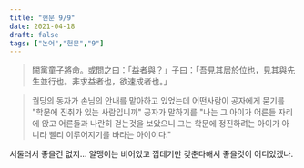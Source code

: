 ```yaml
---
title: "헌문 9/9"
date: 2021-04-18
draft: false
tags: ["논어","헌문","9"]
---
```


> 闕黨童子將命。或問之曰：「益者與？」子曰：「吾見其居於位也，見其與先生並行也。非求益者也，欲速成者也。」

> 궐당의 동자가 손님의 안내를 맡아하고 있었는데 어떤사람이 공자에게 묻기를 "학문에 진취가 있는 사람입니까" 공자가 말하기를 "나는 그 아이가 어른들 자리에 앉고 어른들과 나란히 걷는것을 보았으니 그는 학문에 정진하려는 아이가 아니라 빨리 이루어지기를 바라는 아이이다."

서둘러서 좋을건 없지... 알맹이는 비어있고 껍데기만 갖춘다해서 좋을것이 어디있겠나.
